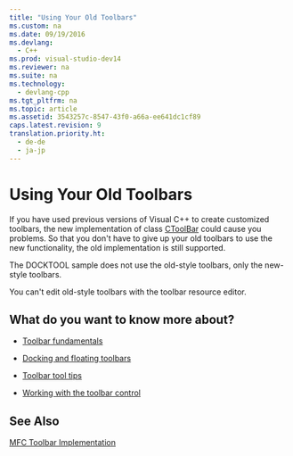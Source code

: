 ```yaml
---
title: "Using Your Old Toolbars"
ms.custom: na
ms.date: 09/19/2016
ms.devlang: 
  - C++
ms.prod: visual-studio-dev14
ms.reviewer: na
ms.suite: na
ms.technology: 
  - devlang-cpp
ms.tgt_pltfrm: na
ms.topic: article
ms.assetid: 3543257c-8547-43f0-a66a-ee641dc1cf89
caps.latest.revision: 9
translation.priority.ht: 
  - de-de
  - ja-jp
---
```

# Using Your Old Toolbars
If you have used previous versions of Visual C++ to create customized toolbars, the new implementation of class [CToolBar](../vs140/CToolBar-Class.md) could cause you problems. So that you don't have to give up your old toolbars to use the new functionality, the old implementation is still supported.  
  
 The DOCKTOOL sample does not use the old-style toolbars, only the new-style toolbars.  
  
 You can't edit old-style toolbars with the toolbar resource editor.  
  
## What do you want to know more about?  
  
-   [Toolbar fundamentals](../vs140/Toolbar-Fundamentals.md)  
  
-   [Docking and floating toolbars](../vs140/Docking-and-Floating-Toolbars.md)  
  
-   [Toolbar tool tips](../vs140/Toolbar-Tool-Tips.md)  
  
-   [Working with the toolbar control](../vs140/Working-with-the-Toolbar-Control.md)  
  
## See Also  
 [MFC Toolbar Implementation](../vs140/MFC-Toolbar-Implementation.md)